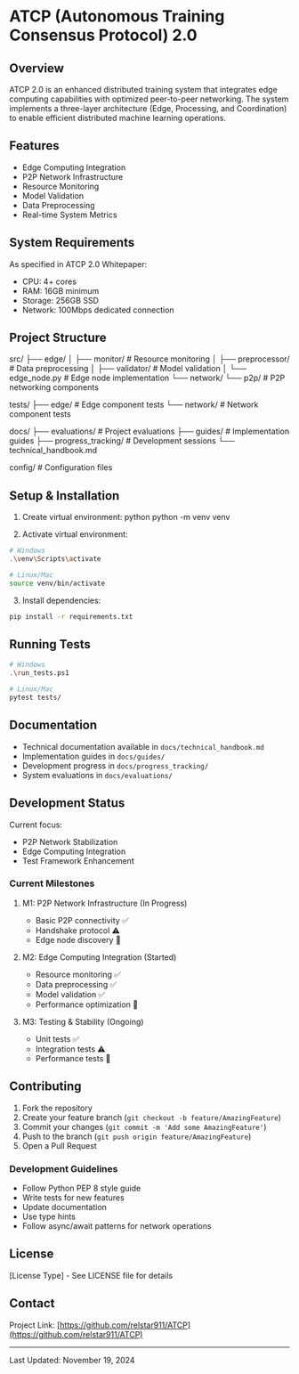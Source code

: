 # ATCP (Autonomous Training Consensus Protocol) 2.0

## Overview
ATCP 2.0 is an enhanced distributed training system that integrates edge computing capabilities with optimized peer-to-peer networking. The system implements a three-layer architecture (Edge, Processing, and Coordination) to enable efficient distributed machine learning operations.

## Features
- Edge Computing Integration
- P2P Network Infrastructure
- Resource Monitoring
- Model Validation
- Data Preprocessing
- Real-time System Metrics

## System Requirements
As specified in ATCP 2.0 Whitepaper:
- CPU: 4+ cores
- RAM: 16GB minimum
- Storage: 256GB SSD
- Network: 100Mbps dedicated connection

## Project Structure
src/
├── edge/
│   ├── monitor/         # Resource monitoring
│   ├── preprocessor/    # Data preprocessing
│   ├── validator/       # Model validation
│   └── edge_node.py     # Edge node implementation
└── network/
    └── p2p/            # P2P networking components

tests/
├── edge/               # Edge component tests
└── network/            # Network component tests

docs/
├── evaluations/        # Project evaluations
├── guides/             # Implementation guides
├── progress_tracking/  # Development sessions
└── technical_handbook.md

config/                 # Configuration files

## Setup & Installation
1. Create virtual environment:
python
python -m venv venv

2. Activate virtual environment:
```bash
# Windows
.\venv\Scripts\activate

# Linux/Mac
source venv/bin/activate
```

3. Install dependencies:
```bash
pip install -r requirements.txt
```

## Running Tests
```bash
# Windows
.\run_tests.ps1

# Linux/Mac
pytest tests/
```

## Documentation
- Technical documentation available in `docs/technical_handbook.md`
- Implementation guides in `docs/guides/`
- Development progress in `docs/progress_tracking/`
- System evaluations in `docs/evaluations/`

## Development Status
Current focus:
- P2P Network Stabilization
- Edge Computing Integration
- Test Framework Enhancement

### Current Milestones
1. M1: P2P Network Infrastructure (In Progress)
   - Basic P2P connectivity ✅
   - Handshake protocol ⚠️
   - Edge node discovery 🚧

2. M2: Edge Computing Integration (Started)
   - Resource monitoring ✅
   - Data preprocessing ✅
   - Model validation ✅
   - Performance optimization 🚧

3. M3: Testing & Stability (Ongoing)
   - Unit tests ✅
   - Integration tests ⚠️
   - Performance tests 🚧

## Contributing
1. Fork the repository
2. Create your feature branch (`git checkout -b feature/AmazingFeature`)
3. Commit your changes (`git commit -m 'Add some AmazingFeature'`)
4. Push to the branch (`git push origin feature/AmazingFeature`)
5. Open a Pull Request

### Development Guidelines
- Follow Python PEP 8 style guide
- Write tests for new features
- Update documentation
- Use type hints
- Follow async/await patterns for network operations

## License
[License Type] - See LICENSE file for details

## Contact
Project Link: [https://github.com/relstar911/ATCP](https://github.com/relstar911/ATCP)

---
Last Updated: November 19, 2024
